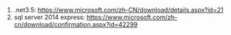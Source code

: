1. .net3.5:
    https://www.microsoft.com/zh-CN/download/details.aspx?id=21
2. sql server 2014 express:
    https://www.microsoft.com/zh-cn/download/confirmation.aspx?id=42299